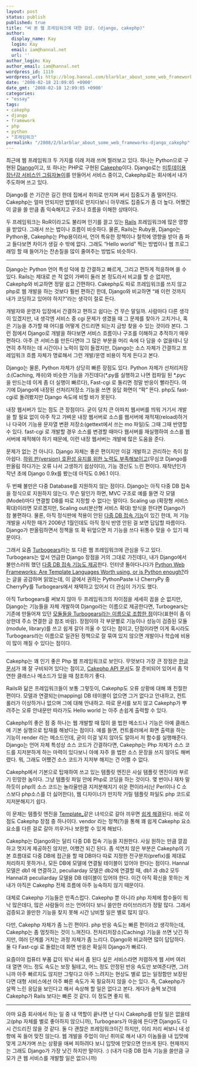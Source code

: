 ```yaml
---
layout: post
status: publish
published: true
title: "써 본 웹 프레임워크에 대한 감상. (django, cakephp)"
author:
  display_name: Kay
  login: Kay
  email: iam@hannal.net
  url: ''
author_login: Kay
author_email: iam@hannal.net
wordpress_id: 1119
wordpress_url: http://blog.hannal.com/blarblar_about_some_web_frameworks-django_cakephp/
date: '2008-02-18 21:09:05 +0900'
date_gmt: '2008-02-18 12:09:05 +0900'
categories:
- "essay"
tags:
- cakephp
- django
- framework
- php
- python
- "프레임워크"
permalink: "/2008/2/blarblar_about_some_web_frameworks-django_cakephp"
---
```

<p>최근에 웹 프레임워크 두 가지를 이래 저래 쓰며 찔러보고 있다. 하나는 Python으로 구현된 <a href="http://www.djangoproject.com">Django</a>이고, 또 하나는 PHP로 구현된 <a href="http://www.cakephp.org">Cakephp</a>이다. Django로는 <a href="http://shadow.hannal.com/me2day">미투데이용 장난감 서비스인 그림자놀이</a>를 만들어서 서비스 중이고, Cakephp로는 회사에서 내가 주도하며 쓰고 있다.</p>
<p>Django를 쓴 기간은 길긴 한데 집에서 취미로 만지며 써서 집중도가 좀 떨어진다. Cakephp는 얼마 안되지만 밥벌이로 만지다보니 아무래도 집중도가 좀 더 높다. 어쨌건 이 글을 쓸 만큼 좀 익숙해지고 구조나 흐름을 이해한 상태이다.</p>
<p>두 프레임워크는 RoR이라고도 불리며 인기를 끌고 있는 <a href="http://www.rubyonrails.org/">Rails</a> 프레임워크에 많은 영향을 받았다. 그래서 쓰는 법이나 흐름이 비슷하다. 물론, Rails는 Ruby용, Django는 Python용, Cakephp는 Php용이라서, 언어 특유한 정책이나 철학에 영향을 받아 좀 파고 들다보면 차이가 생길 수 밖에 없다. 그래도 “Hello world” 찍는 방법이나 웹 프로그래밍 할 때 들어가는 잔손질을 많이 줄여주는 방법도 비슷하다.</p>
<hr />
<p>Django는 Python 언어 특성 덕에 참 간결하고 빠르게, 그리고 편하게 적응하며 쓸 수 있다. Rails는 제대로 쓴 적 없이 가벼이 둘러 본 정도라서 비교를 할 순 없지만, Cakephp와 비교하면 정말 쉽고 간편하다. Cakephp도 따로 프레임워크를 쓰지 않고 php로 웹 개발을 하는 것보다 훨씬 편하긴 한데, Django와 비교하면 “왜 이런 것까지 내가 코딩하고 있어야 하지?”라는 생각이 절로 든다.</p>
<p>개발자와 운영자 입장에서 간결하고 편하고 쉽다는 건 무슨 말일까. 사람마다 다른 생각이 있겠지만, 내 생각엔 서비스 중 cgi 문제가 생겼을 때 그 문제를 찾아가 고치거나, 혹은 기능을 추가할 때 어디를 어떻게 건드리면 되는지 금방 찾을 수 있는 것이라 본다. 그런 점에서 Django로 개발을 하다보면 서비스 흐름이나 구조를 이해하고 추적하기 매우 편하다. 아주 큰 서비스를 만든다면야 그 많은 부분을 머리 속에 다 담을 수 없을테니 당연히 추적하는 데 시간이나 노력이 많이 들겠지만, Django는 소스 자체가 간결하고 프레임워크 흐름 자체가 명료해서 그런 개발/운영 비용이 적게 든다고 본다.</p>
<p>Django는 물론, Python 자체가 상당히 빠른 장점도 있다. Python 자체가 선처리저장소(Caching, 캐쉬)와 비슷한 기능을 가진데다(*.py를 실행하고 나면 컴파일 된 *.pyc 을 만드는데 이게 좀 더 실행이 빠르다), Fast-cgi 로 돌리면 정말 반응이 빨라진다. 여기에 Django에 내장된 선처리저장소 기능을 쓰면 응답 화면이 “팍” 뜬다. php도 fast-cgi로 돌려봤지만 Django 속도에 비할 바가 못된다.</p>
<p>내장 웹서버가 있는 점도 큰 장점이다. 굳이 덩치 큰 아파치 웹서버를 띄워 거기서 개발을 할 필요 없이 아주 작고 가벼운 내장 웹서버로 소스를 웹서버에 재적재(reload)하거나 다국어 기능용 문자열 변환 저장소(gettext에서 쓰는 mo 파일)도 그때 그때 반영할 수 있다. fast-cgi 로 개발할 경우 소스를 변경할 때마다 웹서버를 재실행하여 소스를 웹서버에 재적해야 하기 때문에, 이런 내장 웹서버는 개발에 많은 도움을 준다.</p>
<p>문제가 없는 건 아니다. Django 자체는 좋은 편이지만 이걸 개발하고 관리하는 측이 참 아쉽다. <a href="http://blog.hannal.com/django_096_to_0961/">하위 판(version) 호환성 유지를 위한 노력도 부족해보이고</a>(무심코 Django를 판올림 하다가는 오류 나서 고생하기 쉽상이다), 기능 갱신도 느린 편이다. 재작년인가 작년 초에 Django 0.9x를 봤는데 아직도 0.96.1 이다.</p>
<p>두 번째 불만은 다중 Database를 지원하지 않는 점이다. Django는 아직 다중 DB 접속을 정식으로 지원하지 않는다. 무슨 말인가 하면, MVC 구조로 예를 들면 각 모델(Model)마다 연결할 DB를 따로 지정할 수 없다는 말이다. Scaling up (확장형 서비스 확대)이라면 모르겠지만, Scaling out(분산형 서비스 확대) 방식을 한다면 Django가 참 불편하다. 물론, 아직 정식판에 적용이 안된 <a href="http://code.djangoproject.com/ticket/1142">다중 DB 접속 기능</a>이 있긴 한데, 저 기능 개발을 시작한 때가 2006년 1월인데도 아직 정식 반영 안된 걸 보면 답답할 따름이다. Django가 판올림하면서 정책을 또 확 뒤엎으면 저 기능을 쓰다 뒤통수 맞을 수 있기 때문이다.</p>
<p>그래서 요즘 <a href="http://www.turbogears.org">Turbogears</a>라는 또 다른 웹 프레임워크에 관심을 두고 있다. Turbogears는 앞서 언급한 Django 장점을 거의 그대로 가진데다, 내가 Django에서 불만스러워 했던 <a href="http://docs.turbogears.org/1.0/SQLAlchemy#multiple-databases">다중 DB 접속 기능도 제공</a>한다. 인터넷 돌아다니다가 <a href="http://www.devchix.com/2007/06/03/python-web-frameworks-are-template-languages-worth-using-or-is-python-enough/">Python Web Frameworks: Are Template Languages Worth using, or is Python enough?</a>라는 글을 공감하며 읽었는데, 이 글에서 권하는 PythonPaste 나 CherryPy 중 CherryPy를 Turbogears에서 채택하고 있어서 더 관심이 가기도 했다.</p>
<p>아직 Turbogears를 써보지 않아 두 프레임워크의 차이점을 세세히 꼽을 순 없지만, Django는 기능들을 자체 개발하여 Django라는 이름으로 제공한다면, Turbogears는 기존에 만들어져 있던 <a href="http://lastmind.net/blog/2006/10/framework-21-rubyonrails-vs-turbogears-part-2.html">모듈들을 Turbogears라는 이름으로 조합한 점</a>이다(표현이 좀 이상한데 주소 연결한 글 참조 바람). 장점이야 각 부문별로 기능이나 성능이 검증된 모듈(module, library)를 쓰고 쉽게 갈아 끼울 수 있다는 점이고, 단점이라면 이게 혹시라도 Turbogears라는 이름으로 일관된 정책으로 잘 묶여 있지 않으면 개발이나 학습에 비용이 많이 깨질 수 있다는 점이다.</p>
<hr />
<p>Cakephp는 꽤 인기 좋은 Php 웹 프레임워크로 보인다. 무엇보다 가장 큰 장점은 <a href="http://manual.cakephp.co.kr">한글 문서</a>가 꽤 잘 구비되어 있다는 점이고, <a href="http://api.cakephp.org/">Cakephp API 문서</a>도 잘 준비되어 있어서 좀 막연한 클래스나 메소드가 있을 때 참조하기 좋다.</p>
<p>Rails와 닮은 프레임워크들이 보통 그렇듯이, Cakephp도 오류 상황에 대해 꽤 친절한 편이다. 모델과 연결되는(mapping) DB 테이블이 없으면 그거 없다고 안내하고, 컨트롤러가 이상하거나 없으며 그에 대해 안내하고. 따로 문서를 보지 않고 Cakephp가 뿌려주는 오류 안내문만 따라가도 Hello world 는 아주 손쉽게 출력할 수 있다.</p>
<p>Cakephp의 좋은 점 중 하나는 웹 개발할 때 많이 쓸 법한 메소드나 기능은 아예 클래스에 기본 실행으로 탑재를 해놨다는 점이다. 예를 들면, 컨트롤러에서 화면 출력을 하는 기능이 render 라는 메소드인데, 굳이 이걸 넣지 않아도 알아서 저 함수를 실행해준다. Django는 언어 자체 특성상 소스 코드가 간결하다면, Cakephp는 Php 자체가 소스 코드를 지저분하게 하는 마력이 있다보니 아예 자주 쓸 법한 소스 문장을 쓰지 않아도 해버렸다. 뭐, 그래도 어쨌건 소스 코드가 지저부 해지는 건 어쩔 수 없다.</p>
<p>Cakephp에서 기본으로 탑재하여 쓰고 있는 템플릿 엔진은 사실 템플릿 엔진이라 부르기 민망한 놈이다. 그냥 템플릿 파일 안에 Php로 코딩을 하는 것이다. 몇 번이나 재차 말하듯이 php의 소스 코드는 놀라울만큼 지저분해지기 쉬운 편이라서(난 Perl이나 C 소스보다 php소스를 더 싫어한다), 웹 디자이너가 만지작 거릴 템플릿 파일도 php 코드로 지저분해지기 쉽다.</p>
<p>이 문제는 템플릿 엔진을 <a href="http://www.xtac.net">Template_</a>같은 녀석으로 갈아 끼우면 <a href="http://coolengineer.com/409">쉽게 해결</a>된다. 바로 이 점도 Cakephp 장점 중 하나이다. vendor 라는 정책(?)을 통해 꽤 쉽게 Cakephp 요소 요소를 다른 걸로 갈아 끼우거나 보완할 수 있게 해놨다.</p>
<p>Cakephp는 Django와는 달리 다중 DB 접속 기능을 지원한다. 사실 원하는 만큼 깔끔하고 멋지게 제공하진 않지만, 어쨌건 되긴 된다. 좀 석연치 않은 부분은 Cakephp의 기본 흐름대로 다중 DB에 접근을 할 때 DB마다 따로 지정한 전구분자(prefix)를 제대로 처리하지 못하거나, 모든 DB에 모델에 연결될 테이블이 있어야 한다는 점이다. Hannal 모델은 db1 에 연결하고, peculiarday 모델은 db2에 연결할 때, db1 과 db2 모두 Hannal과 peculiarday 모델용 DB 테이블이 있어야 한다. 이건 아직 확신을 못하는 게 내가 아직은 Cakephp 전체 흐름에 아주 능숙하지 않기 때문이다.</p>
<p>대체로 Cakephp 기능들은 만족스럽다. Cakephp 뿐 아니라 php 자체에 함수들이 워낙 많은데다, 많은 사람들이 쓰는 언어이다 보니 쓸만한 라이브러리가 정말 많다. 그래서 검증되고 쓸만한 기능을 찾지 못해 시간 낭비할 일은 별로 많지 않다.</p>
<p>다만, Cakephp 자체가 좀 느린 편이다. php 반응 속도는 빠른 편이라고 생각하는데, Cakephp는 좀 멈칫하는 것이 느껴진다. 전처리저장소(Caching) 기능을 쓰면 낫긴 하지만, 여러 단계를 거치는 과정 자체가 좀 느리다. Django와 비교하면 많이 답답하다. 둘 다 Fast-cgi 로 돌렸는데 화면 반응은 확실히 Django가 빠르다.</p>
<p>요즘이야 컴퓨터 부품 값이 워낙 싸서 좀 된다 싶은 서비스라면 저렴하게 웹 서버 여러 대 열면 어느 정도 속도는 보장 될테고, 어느 정도 안정된 반응 속도만 보여준다면, 그러니까 아주 빠르지도 않지만 그렇다고 아주 느려지는 현상도 별로 없는 일정함만 보장된다면 대형 서비스에선 아주 빠른 속도가 꼭 필요하지 않을 수는 있다. 즉, Cakephp가 살짝 느린 응답을 보인다고 해서 속상해 할 일은 없다고 본다. 게다가 슬쩍 보건데 Cakephp가 Rails 보다는 빠른 것 같다. 이 정도면 좋지 뭐.</p>
<hr />
<p>아마 요즘 회사에서 하는 일 중 내 역할이 끝나면 난 다시 Cakephp를 만질 일은 없을테고(php 자체를 별로 좋아하지 않으니까), Turbogears가 마음에 든다면 Django도 다시 건드리진 않을 것 같다. 둘 다 괜찮은 프레임워크이긴 하지만, 이리 저리 써보니 내 성향에 꼭 들어 맞진 않는다. 웹 개발을 주업이 아닌 취미로 해서 내가 이놈들을 내 입맛에 맞게 고쳐가며 쓰는 상황을 애써 피하려다 보니 입맛에 안맞으면 안쓰게 된다. 현재까지는 그래도 Django가 가장 낫긴 하지만 말이다. :) (내가 다중 DB 접속 기능을 쓸만큼 규모가 큰 웹 서비스를 개발할 일은 없으니까)</p>
